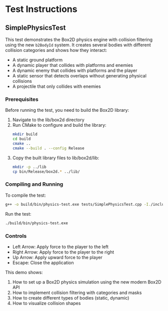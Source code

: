 # Test Instructions

## SimplePhysicsTest

This test demonstrates the Box2D physics engine with collision filtering using the new `b2BodyId` system. It creates several bodies with different collision categories and shows how they interact:

- A static ground platform
- A dynamic player that collides with platforms and enemies
- A dynamic enemy that collides with platforms and the player
- A static sensor that detects overlaps without generating physical collisions
- A projectile that only collides with enemies

### Prerequisites

Before running the test, you need to build the Box2D library:

1. Navigate to the lib/box2d directory
2. Run CMake to configure and build the library:
   ```bash
   mkdir build
   cd build
   cmake ..
   cmake --build . --config Release
   ```
3. Copy the built library files to lib/box2d/lib:
   ```bash
   mkdir -p ../lib
   cp bin/Release/box2d.* ../lib/
   ```

### Compiling and Running

To compile the test:

```bash
g++ -o build/bin/physics-test.exe tests/SimplePhysicsTest.cpp -I./include -I./lib/sfml/include -I./lib/box2d/include -L./lib/sfml/lib -L./lib/box2d/lib -lsfml-graphics -lsfml-window -lsfml-system -lbox2d
```

Run the test:

```bash
./build/bin/physics-test.exe
```

### Controls

- Left Arrow: Apply force to the player to the left
- Right Arrow: Apply force to the player to the right
- Up Arrow: Apply upward force to the player
- Escape: Close the application

This demo shows:
1. How to set up a Box2D physics simulation using the new modern Box2D API
2. How to implement collision filtering with categories and masks
3. How to create different types of bodies (static, dynamic)
4. How to visualize collision shapes 